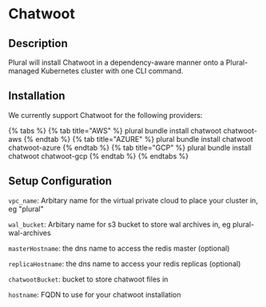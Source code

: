 
# Chatwoot

## Description
Plural will install Chatwoot in a dependency-aware manner onto a Plural-managed Kubernetes cluster with one CLI command.

## Installation
We currently support Chatwoot for the following providers:

{% tabs %}
{% tab title="AWS" %} plural bundle install chatwoot chatwoot-aws {% endtab %} {% tab title="AZURE" %} plural bundle install chatwoot chatwoot-azure {% endtab %} {% tab title="GCP" %} plural bundle install chatwoot chatwoot-gcp {% endtab %}
{% endtabs %}

## Setup Configuration
`vpc_name`: Arbitary name for the virtual private cloud to place your cluster in, eg "plural"



`wal_bucket`: Arbitary name for s3 bucket to store wal archives in, eg plural-wal-archives

`masterHostname`: the dns name to access the redis master (optional)

`replicaHostname`: the dns name to access your redis replicas (optional)

`chatwootBucket`: bucket to store chatwoot files in

`hostname`: FQDN to use for your chatwoot installation
    
